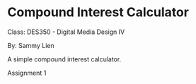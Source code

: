 # Compound Interest Calculator

Class: DES350 - Digital Media Design IV

By: Sammy Lien

A simple compound interest calculator.

Assignment 1
